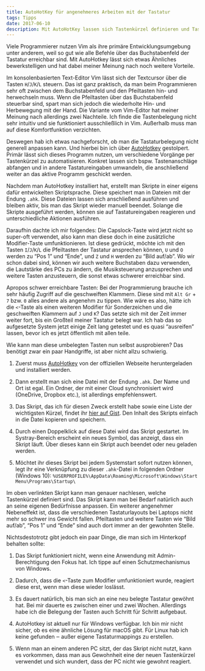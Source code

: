 ```yaml
---
title: AutoHotKey für angenehmeres Arbeiten mit der Tastatur
tags: Tipps
date: 2017-06-10
description: Mit AutoHotKey lassen sich Tastenkürzel definieren und Tasten umbelegen, um produktiver mit der Tastatur arbeiten zu können. Hier gibt es ein Beispiel für ein solches AHK-Skript.
---
```


Viele Programmierer nutzen Vim als ihre primäre Entwicklungsumgebung unter anderem, weil so gut wie alle Befehle über das Buchstabenfeld der Tastatur erreichbar sind. Mit AutoHotkey lässt sich etwas Ähnliches bewerkstelligen und hat dabei meiner Meinung nach noch weitere Vorteile.

Im konsolenbasierten Text-Editor Vim lässt sich der Textcursor über die Tasten `H`/`J`/`K`/`L` steuern. Das ist ganz praktisch, da man beim Programmieren sehr oft zwischen dem Buchstabenfeld und den Pfeiltasten hin- und herwechseln muss. Wenn die Pfeiltasten über das Buchstabenfeld steuerbar sind, spart man sich jedoch die wiederholte Hin- und Herbewegung mit der Hand. Die Variante vom Vim-Editor hat meiner Meinung nach allerdings zwei Nachteile. Ich finde die Tastenbelegung nicht sehr intuitiv und sie funktioniert ausschließlich in Vim. Außerhalb muss man auf diese Komfortfunktion verzichten.

Deswegen hab ich etwas nachgeforscht, ob man die Tastaturbelegung nicht generell anpassen kann. Und hierbei bin ich über [AutoHotkey](https://www.autohotkey.com/) gestolpert. Primär lässt sich dieses Programm nutzen, um verschiedene Vorgänge per Tastenkürzel zu automatisieren. Konkret lassen sich bspw. Tastenanschläge abfangen und in andere Tastatureingaben umwandeln, die anschließend weiter an das aktive Programm geschickt werden.

Nachdem man AutoHotkey installiert hat, erstellt man Skripte in einer eigens dafür entwickelten Skriptsprache. Diese speichert man in Dateien mit der Endung `.ahk`. Diese Dateien lassen sich anschließend ausführen und bleiben aktiv, bis man das Skript wieder manuell beendet. Solange die Skripte ausgeführt werden, können sie auf Tastatureingaben reagieren und unterschiedliche Aktionen ausführen.

Daraufhin dachte ich mir folgendes: Die Capslock-Taste wird jetzt nicht so super-oft verwendet, also kann man diese doch in eine zusätzliche Modifier-Taste umfunktionieren. Ist diese gedrückt, möchte ich mit den Tasten `I`/`J`/`K`/`L` die Pfeiltasten der Tastatur ansprechen können, `U` und `O` werden zu “Pos 1” und “Ende”, und `Z` und `H` werden zu “Bild auf/ab”. Wo wir schon dabei sind, können wir auch weitere Buchstaben dazu verwenden, die Lautstärke des PCs zu ändern, die Musiksteuerung anzusprechen und weitere Tasten anzusteuern, die sonst etwas schwerer erreichbar sind.

Apropos schwer erreichbare Tasten: Bei der Programmierung brauche ich sehr häufig Zugriff auf die geschweiften Klammern. Diese sind mit `Alt Gr` + `7` bzw. `0` alles andere als angenehm zu tippen. Wie wäre es also, hätte ich die `<`-Taste als einen weiteren Modifier für Sonderzeichen und die geschweiften Klammern auf `J` und `K`? Das setzte sich mit der Zeit immer weiter fort, bis ein Großteil meiner Tastatur belegt war. Ich hab das so aufgesetzte System jetzt einige Zeit lang getestet und es quasi “ausreifen” lassen, bevor ich es jetzt öffentlich mit allen teile.

Wie kann man diese umbelegten Tasten nun selbst ausprobieren? Das benötigt zwar ein paar Handgriffe, ist aber nicht allzu schwierig.

1. Zuerst muss [AutoHotkey](https://www.autohotkey.com/) von der offiziellen Webseite heruntergeladen und installiert werden.

2. Dann erstellt man sich eine Datei mit der Endung `.ahk`. Der Name und Ort ist egal. Ein Ordner, der mit einer Cloud synchronisiert wird (OneDrive, Dropbox etc.), ist allerdings empfehlenswert.

3. Das Skript, das ich für diesen Zweck erstellt habe sowie eine Liste der wichtigsten Kürzel, findet ihr [hier auf Gist](https://gist.github.com/alinnert/a4f3868e10eafcfe6b4684dca3f79dfc). Den Inhalt des Skripts einfach in die Datei kopieren und speichern.

4. Durch einen Doppelklick auf diese Datei wird das Skript gestartet. Im Systray-Bereich erscheint ein neues Symbol, das anzeigt, dass ein Skript läuft. Über dieses kann ein Skript auch beendet oder neu geladen werden.

5. Möchtet ihr dieses Skript bei jedem Systemstart sofort nutzen können, legt ihr eine Verknüpfung zu dieser `.ahk`-Datei in folgenden Ordner (Windows 10): `%USERPROFILE%\AppData\Roaming\Microsoft\Windows\Start Menu\Programs\Startup\`

Im oben verlinkten Skript kann man genauer nachlesen, welche Tastenkürzel definiert sind. Das Skript kann man bei Bedarf natürlich auch an seine eigenen Bedürfnisse anpassen. Ein weiterer angenehmer Nebeneffekt ist, dass die verschiedenen Tastaturlayouts bei Laptops nicht mehr so schwer ins Gewicht fallen. Pfeiltasten und weitere Tasten wie “Bild auf/ab”, “Pos 1” und “Ende” sind auch dort immer an der gewohnten Stelle.

Nichtsdestotrotz gibt jedoch ein paar Dinge, die man sich im Hinterkopf behalten sollte:

1. Das Skript funktioniert nicht, wenn eine Anwendung mit Admin-Berechtigung den Fokus hat. Ich tippe auf einen Schutzmechanismus von Windows.

2. Dadurch, dass die `<`-Taste zum Modifier umfunktioniert wurde, reagiert diese erst, wenn man diese wieder loslässt.

3. Es dauert natürlich, bis man sich an eine neu belegte Tastatur gewöhnt hat. Bei mir dauerte es zwischen einer und zwei Wochen. Allerdings habe ich die Belegung der Tasten auch Schritt für Schritt aufgebaut.

4. AutoHotkey ist aktuell nur für Windows verfügbar. Ich bin mir nicht sicher, ob es eine ähnliche Lösung für macOS gibt. Für Linux hab ich keine gefunden ‒ außer eigene Tastaturmappings zu erstellen.

5. Wenn man an einem anderen PC sitzt, der das Skript nicht nutzt, kann es vorkommen, dass man aus Gewohnheit eine der neuen Tastenkürzel verwendet und sich wundert, dass der PC nicht wie gewohnt reagiert.